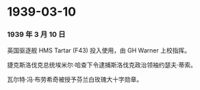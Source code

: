 # 1939-03-10

### 1939 年 3 月 10 日

英国驱逐舰 HMS Tartar (F43) 投入使用，由 GH Warner 上校指挥。

捷克斯洛伐克总统埃米尔·哈查下令逮捕斯洛伐克政治领袖约瑟夫·蒂索。

瓦尔特·冯·布劳希奇被授予芬兰白玫瑰大十字勋章。